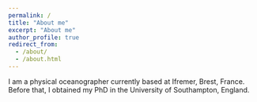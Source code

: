 ```yaml
---
permalink: /
title: "About me"
excerpt: "About me"
author_profile: true
redirect_from: 
  - /about/
  - /about.html
---
```


I am a physical oceanographer currently based at Ifremer, Brest, France. Before that, I obtained my PhD in the University of Southampton, England. 

